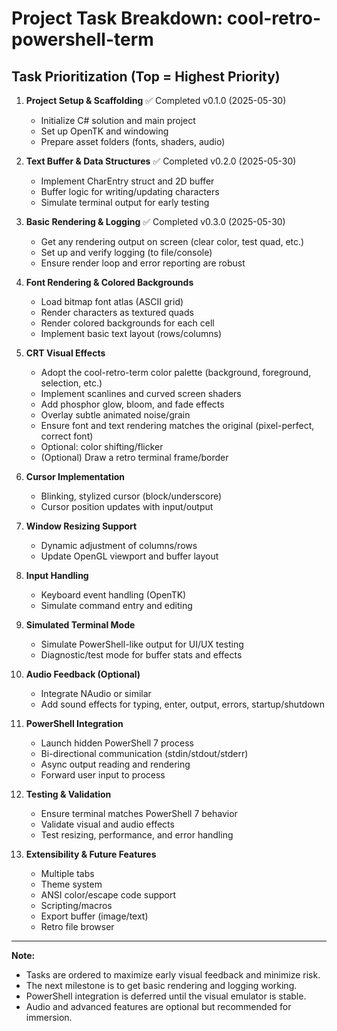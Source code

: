 # Project Task Breakdown: cool-retro-powershell-term

## Task Prioritization (Top = Highest Priority)

1. **Project Setup & Scaffolding** ✅ Completed v0.1.0 (2025-05-30)
   - Initialize C# solution and main project
   - Set up OpenTK and windowing
   - Prepare asset folders (fonts, shaders, audio)

2. **Text Buffer & Data Structures** ✅ Completed v0.2.0 (2025-05-30)
   - Implement CharEntry struct and 2D buffer
   - Buffer logic for writing/updating characters
   - Simulate terminal output for early testing

3. **Basic Rendering & Logging** ✅ Completed v0.3.0 (2025-05-30)
   - Get any rendering output on screen (clear color, test quad, etc.)
   - Set up and verify logging (to file/console)
   - Ensure render loop and error reporting are robust

4. **Font Rendering & Colored Backgrounds**
   - Load bitmap font atlas (ASCII grid)
   - Render characters as textured quads
   - Render colored backgrounds for each cell
   - Implement basic text layout (rows/columns)

5. **CRT Visual Effects**
   - Adopt the cool-retro-term color palette (background, foreground, selection, etc.)
   - Implement scanlines and curved screen shaders
   - Add phosphor glow, bloom, and fade effects
   - Overlay subtle animated noise/grain
   - Ensure font and text rendering matches the original (pixel-perfect, correct font)
   - Optional: color shifting/flicker
   - (Optional) Draw a retro terminal frame/border

6. **Cursor Implementation**
   - Blinking, stylized cursor (block/underscore)
   - Cursor position updates with input/output

7. **Window Resizing Support**
   - Dynamic adjustment of columns/rows
   - Update OpenGL viewport and buffer layout

8. **Input Handling**
   - Keyboard event handling (OpenTK)
   - Simulate command entry and editing

9. **Simulated Terminal Mode**
   - Simulate PowerShell-like output for UI/UX testing
   - Diagnostic/test mode for buffer stats and effects

10. **Audio Feedback (Optional)**
    - Integrate NAudio or similar
    - Add sound effects for typing, enter, output, errors, startup/shutdown

11. **PowerShell Integration**
    - Launch hidden PowerShell 7 process
    - Bi-directional communication (stdin/stdout/stderr)
    - Async output reading and rendering
    - Forward user input to process

12. **Testing & Validation**
    - Ensure terminal matches PowerShell 7 behavior
    - Validate visual and audio effects
    - Test resizing, performance, and error handling

13. **Extensibility & Future Features**
    - Multiple tabs
    - Theme system
    - ANSI color/escape code support
    - Scripting/macros
    - Export buffer (image/text)
    - Retro file browser

---

**Note:**
- Tasks are ordered to maximize early visual feedback and minimize risk.
- The next milestone is to get basic rendering and logging working.
- PowerShell integration is deferred until the visual emulator is stable.
- Audio and advanced features are optional but recommended for immersion.
